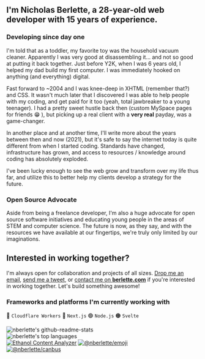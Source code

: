 ## I'm Nicholas Berlette, a 28-year-old web developer with 15 years of experience.

### Developing since day one

I'm told that as a toddler, my favorite toy was the household vacuum cleaner. Apparently I was very good at disassembling it... and not so good at putting it back together. Just before Y2K, when I was 6 years old, I helped my dad build my first computer. I was immediately hooked on anything (and everything) digital.

Fast forward to ~2004 and I was knee-deep in XHTML (remember that?) and CSS. It wasn't much later that I discovered I was able to help people with my coding, and get paid for it too (yeah, total jawbreaker to a young teenager). I had a pretty sweet hustle back then (custom MySpace pages for friends 😁 ), but picking up a real client with a **very real** payday, was a game-changer.   

In another place and at another time, I'll write more about the years between then and now (2021), but it's safe to say the internet today is quite different from when I started coding. Standards have changed, infrastructure has grown, and access to resources / knowledge around coding has absolutely exploded.

I've been lucky enough to see the web grow and transform over my life thus far, and utilize this to better help my clients develop a strategy for the future.   

### Open Source Advocate 

Aside from being a freelance developer, I'm also a huge advocate for open source software initiatives and educating young people in the areas of STEM and computer science. The future is now, as they say, and with the resources we have available at our fingertips, we're truly only limited by our imaginations.

## Interested in working together?

I'm always open for collaboration and projects of all sizes. [Drop me an email](mailto:nick@berlette.com), [send me a tweet](https://twitter.com/nberlette), or [contact me on **berlette.com**](https://nick.berlette.com) if you're interested in working together. Let's build something awesome!

### Frameworks and platforms I'm currently working with

📙  `Cloudflare Workers`  🔵  `Next.js`  🟢  `Node.js`  🟠  `Svelte`    

![nberlette's github-readme-stats][readme-stats]   
![nberlette's top languages][nb-top-langs2]   
[![Ethanol Content Analyzer][eca-readme-stats]][eca-url]
[![@nberlette/emoji][emoji-readme-stats]][emoji-url]   
[![@nberlette/canbus][canbus-readme-stats]][canbus-url]   


[readme-stats]: https://gh.tutorialfeed.com/api?username=nberlette&hide_rank=false&show_icons=true&border_radius=12&disable_animations=true&hide_rank=true&count_private=true&hide_title=true&hide=issues&lineheight=0.8&line_height=24&theme=ayu-mirage&icon_color=fcf5a4
[nb-top-langs2]: https://gh.tutorialfeed.com/api/top-langs/?username=nberlette&langs_count=6&card_width=417&border_radius=12&hide_title=true&hide_repos=vapesurplus&layout=compact&theme=ayu-mirage&icon_color=fcf5a4
[nb-top-langs]: https://gh.tutorialfeed.com/api/top-langs?username=nberlette&border_radius=8&disable_animations=true&hide_title=false&card_width=400&theme=ayu-mirage&icon_color=fcf5a4

[canbus-url]: https://git.io/canbus
[canbus-readme-stats]: https://gh.tutorialfeed.com/api/pin?username=nberlette&repo=canbus&show_icons=true&border_radius=12&show_owner=true&theme=ayu-mirage&icon_color=fcf5a4
[eca-url]: https://git.io/eca-ino
[eca-readme-stats]: https://gh.tutorialfeed.com/api/pin?username=nberlette&repo=eca&show_icons=true&border_radius=12&show_owner=true&theme=ayu-mirage&icon_color=fcf5a4
[emoji-url]: https://git.io/nemoji
[emoji-readme-stats]: https://gh.tutorialfeed.com/api/pin?username=nberlette&repo=emoji&show_icons=true&border_radius=12&show_owner=true&theme=ayu-mirage&icon_color=fcf5a4
[pitools-url]: https://git.io/pi-tools
[pitools-readme-stats]: https://gh.tutorialfeed.com/api/pin?username=nberlette&repo=pi-tools&show_icons=true&border_radius=12&show_owner=true&theme=ayu-mirage&icon_color=fcf5a4
[colorscheme-url]: https://git.io/darkmode
[colorscheme-stats]: https://gh.tutorialfeed.com/api/pin?username=nberlette&repo=color-scheme-change&show_icons=true&border_radius=12&show_owner=true&theme=ayu-mirage&icon_color=fcf5a4
